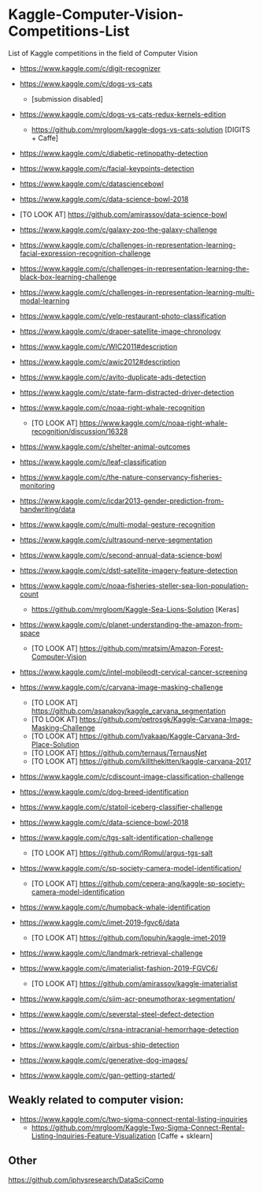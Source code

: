 # Kaggle-Computer-Vision-Competitions-List
List of Kaggle competitions in the field of Computer Vision

+ https://www.kaggle.com/c/digit-recognizer

+ https://www.kaggle.com/c/dogs-vs-cats
  - [submission disabled]
  
+ https://www.kaggle.com/c/dogs-vs-cats-redux-kernels-edition
  - https://github.com/mrgloom/kaggle-dogs-vs-cats-solution [DIGITS + Caffe]
  
+ https://www.kaggle.com/c/diabetic-retinopathy-detection

+ https://www.kaggle.com/c/facial-keypoints-detection

+ https://www.kaggle.com/c/datasciencebowl

+ https://www.kaggle.com/c/data-science-bowl-2018
 - [TO LOOK AT] https://github.com/amirassov/data-science-bowl

+ https://www.kaggle.com/c/galaxy-zoo-the-galaxy-challenge

+ https://www.kaggle.com/c/challenges-in-representation-learning-facial-expression-recognition-challenge
+ https://www.kaggle.com/c/challenges-in-representation-learning-the-black-box-learning-challenge
+ https://www.kaggle.com/c/challenges-in-representation-learning-multi-modal-learning

+ https://www.kaggle.com/c/yelp-restaurant-photo-classification

+ https://www.kaggle.com/c/draper-satellite-image-chronology

+ https://www.kaggle.com/c/WIC2011#description
+ https://www.kaggle.com/c/awic2012#description

+ https://www.kaggle.com/c/avito-duplicate-ads-detection

+ https://www.kaggle.com/c/state-farm-distracted-driver-detection

+ https://www.kaggle.com/c/noaa-right-whale-recognition
   - [TO LOOK AT] https://www.kaggle.com/c/noaa-right-whale-recognition/discussion/16328

+ https://www.kaggle.com/c/shelter-animal-outcomes

+ https://www.kaggle.com/c/leaf-classification

+ https://www.kaggle.com/c/the-nature-conservancy-fisheries-monitoring

+ https://www.kaggle.com/c/icdar2013-gender-prediction-from-handwriting/data

+ https://www.kaggle.com/c/multi-modal-gesture-recognition

+ https://www.kaggle.com/c/ultrasound-nerve-segmentation

+ https://www.kaggle.com/c/second-annual-data-science-bowl

+ https://www.kaggle.com/c/dstl-satellite-imagery-feature-detection

+ https://www.kaggle.com/c/noaa-fisheries-steller-sea-lion-population-count
  - https://github.com/mrgloom/Kaggle-Sea-Lions-Solution [Keras]

+ https://www.kaggle.com/c/planet-understanding-the-amazon-from-space
  - [TO LOOK AT] https://github.com/mratsim/Amazon-Forest-Computer-Vision

+ https://www.kaggle.com/c/intel-mobileodt-cervical-cancer-screening

+ https://www.kaggle.com/c/carvana-image-masking-challenge
  - [TO LOOK AT] https://github.com/asanakoy/kaggle_carvana_segmentation
  - [TO LOOK AT] https://github.com/petrosgk/Kaggle-Carvana-Image-Masking-Challenge
  - [TO LOOK AT] https://github.com/lyakaap/Kaggle-Carvana-3rd-Place-Solution
  - [TO LOOK AT] https://github.com/ternaus/TernausNet
  - [TO LOOK AT] https://github.com/killthekitten/kaggle-carvana-2017

+ https://www.kaggle.com/c/cdiscount-image-classification-challenge

+ https://www.kaggle.com/c/dog-breed-identification

+ https://www.kaggle.com/c/statoil-iceberg-classifier-challenge

+ https://www.kaggle.com/c/data-science-bowl-2018

+ https://www.kaggle.com/c/tgs-salt-identification-challenge
  - [TO LOOK AT] https://github.com/lRomul/argus-tgs-salt

+ https://www.kaggle.com/c/sp-society-camera-model-identification/
  - [TO LOOK AT] https://github.com/cepera-ang/kaggle-sp-society-camera-model-identification
  
+ https://www.kaggle.com/c/humpback-whale-identification

+ https://www.kaggle.com/c/imet-2019-fgvc6/data
  - [TO LOOK AT] https://github.com/lopuhin/kaggle-imet-2019
  
+ https://www.kaggle.com/c/landmark-retrieval-challenge

+ https://www.kaggle.com/c/imaterialist-fashion-2019-FGVC6/
  - [TO LOOK AT] https://github.com/amirassov/kaggle-imaterialist
  
+ https://www.kaggle.com/c/siim-acr-pneumothorax-segmentation/

+ https://www.kaggle.com/c/severstal-steel-defect-detection

+ https://www.kaggle.com/c/rsna-intracranial-hemorrhage-detection

+ https://www.kaggle.com/c/airbus-ship-detection

+ https://www.kaggle.com/c/generative-dog-images/

+ https://www.kaggle.com/c/gan-getting-started/

## Weakly related to computer vision:
  + https://www.kaggle.com/c/two-sigma-connect-rental-listing-inquiries
    - https://github.com/mrgloom/Kaggle-Two-Sigma-Connect-Rental-Listing-Inquiries-Feature-Visualization [Caffe + sklearn]
    
    
## Other
https://github.com/iphysresearch/DataSciComp
